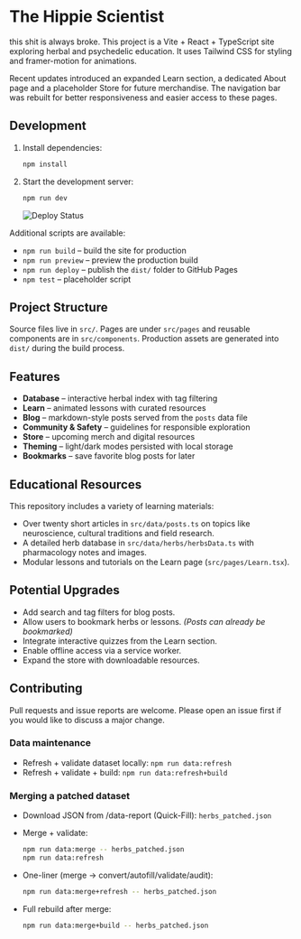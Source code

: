 # The Hippie Scientist

this shit is always broke. This project is a Vite + React + TypeScript site exploring herbal and psychedelic education. It uses Tailwind CSS for styling and framer-motion for animations.

Recent updates introduced an expanded Learn section, a dedicated About page and a placeholder Store for future merchandise. The navigation bar was rebuilt for better responsiveness and easier access to these pages.

## Development

1. Install dependencies:
   ```bash
   npm install
   ```
2. Start the development server:
   ```bash
   npm run dev
   ```
   ![Deploy Status](https://github.com/razzleberrytt/hippie-scientist-site/actions/workflows/pages/pages-build-deployment/badge.svg)

Additional scripts are available:

- `npm run build` – build the site for production
- `npm run preview` – preview the production build
- `npm run deploy` – publish the `dist/` folder to GitHub Pages
- `npm test` – placeholder script

## Project Structure

Source files live in `src/`. Pages are under `src/pages` and reusable components are in `src/components`. Production assets are generated into `dist/` during the build process.

## Features

- **Database** – interactive herbal index with tag filtering
- **Learn** – animated lessons with curated resources
- **Blog** – markdown-style posts served from the `posts` data file
- **Community & Safety** – guidelines for responsible exploration
- **Store** – upcoming merch and digital resources
- **Theming** – light/dark modes persisted with local storage
- **Bookmarks** – save favorite blog posts for later

## Educational Resources

This repository includes a variety of learning materials:

- Over twenty short articles in `src/data/posts.ts` on topics like neuroscience, cultural traditions and field research.
- A detailed herb database in `src/data/herbs/herbsData.ts` with pharmacology notes and images.
- Modular lessons and tutorials on the Learn page (`src/pages/Learn.tsx`).

## Potential Upgrades

- Add search and tag filters for blog posts.
- Allow users to bookmark herbs or lessons. _(Posts can already be bookmarked)_
- Integrate interactive quizzes from the Learn section.
- Enable offline access via a service worker.
- Expand the store with downloadable resources.

## Contributing

Pull requests and issue reports are welcome. Please open an issue first if you would like to discuss a major change.

### Data maintenance

- Refresh + validate dataset locally: `npm run data:refresh`
- Refresh + validate + build: `npm run data:refresh+build`

### Merging a patched dataset

- Download JSON from /data-report (Quick-Fill): `herbs_patched.json`
- Merge + validate:

  ```bash
  npm run data:merge -- herbs_patched.json
  npm run data:refresh
  ```

- One-liner (merge → convert/autofill/validate/audit):

  ```bash
  npm run data:merge+refresh -- herbs_patched.json
  ```

- Full rebuild after merge:

  ```bash
  npm run data:merge+build -- herbs_patched.json
  ```
